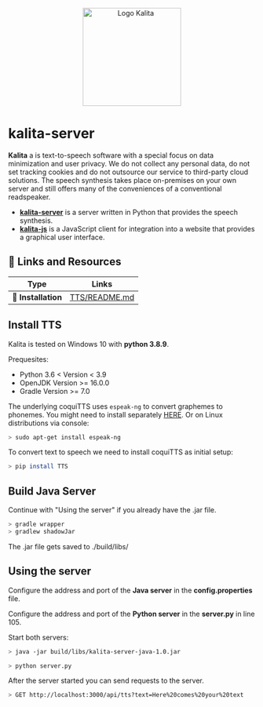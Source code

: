 <p align="center">
  <img src="https://image.flaticon.com/icons/png/512/2334/2334268.png" alt="Logo Kalita" width="200">
</p>

# kalita-server

**Kalita** a is text-to-speech software with a special focus on data minimization and user privacy. We do not collect any personal data, do not set tracking cookies and do not outsource our service to third-party cloud solutions. The speech synthesis takes place on-premises on your own server and still offers many of the conveniences of a conventional readspeaker.

- [**kalita-server**](https://github.com/azmke/kalita-server) is a server written in Python that provides the speech synthesis.
- [**kalita-js**](https://github.com/azmke/kalita-js) is a JavaScript client for integration into a website that provides a graphical user interface.

## 🔗 Links and Resources
| Type                            | Links                               |
| ------------------------------- | --------------------------------------- |
| 💾 **Installation**               | [TTS/README.md](https://github.com/azmke/kalita-server#install-tts)|

## Install TTS
Kalita is tested on Windows 10 with **python 3.8.9**.

Prequesites:

* Python 3.6 < Version < 3.9
* OpenJDK Version >= 16.0.0
* Gradle Version >= 7.0

The underlying coquiTTS uses ```espeak-ng``` to convert graphemes to phonemes. You might need to install separately [HERE](http://espeak.sourceforge.net/download.html). Or on Linux distributions via console:

```bash
> sudo apt-get install espeak-ng
```

To convert text to speech we need to install coquiTTS as initial setup:

```bash
> pip install TTS
```

## Build Java Server
Continue with "Using the server" if you already have the .jar file.

```bash
> gradle wrapper
> gradlew shadowJar
```

The .jar file gets saved to ./build/libs/

## Using the server
Configure the address and port of the **Java server** in the **config.properties** file.

Configure the address and port of the **Python server** in the **server.py** in line 105.

Start both servers:
```bash
> java -jar build/libs/kalita-server-java-1.0.jar
```

```bash
> python server.py
```

After the server started you can send requests to the server.

```bash
> GET http://localhost:3000/api/tts?text=Here%20comes%20your%20text
```
